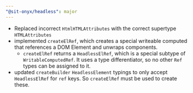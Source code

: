 ```yaml
---
"@sit-onyx/headless": major
---
```


- Replaced incorrect `HtmlHTMLAttributes` with the correct supertype `HTMLAttributes`
- implemented `createElRef`, which creates a special writeable computed that references a DOM Element and unwraps components.
  - `createElRef` returns a `HeadlessElRef`, which is a special subtype of `WritableComputedRef`. It uses a type differentiator, so no other `Ref` types can be assigned to it.
- updated `createBuilder` `HeadlessElement` typings to only accept `HeadlessElRef` for `ref` keys. So `createElRef` must be used to create these.
